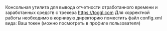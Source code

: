 Консольная утилита для вывода отчетности отработанного времени и заработанных средств с трекера https://toggl.com
Для корректной работы необходимо в корнивую директорию поместить файл config.xml вида:
<Config>
    <TogglToken>Ваш токен (можно посмотреть в профиле пользователя)</TogglToken>
</Config>
